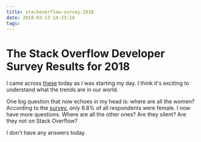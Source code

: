 ```yaml
---
title: stackoverflow-survey-2018
date: 2018-03-13 14:33:14
tags:
---
```

# The Stack Overflow Developer Survey Results for 2018

I came across [these](https://insights.stackoverflow.com/survey/2018/) today as I was starting my day. I think it's exciting to understand what the trends are in our world.

One big question that now echoes in my head is: where are all the women? According to the [survey](https://insights.stackoverflow.com/survey/2018/#developer-profile-gender), only 6.8% of all respondents were female. I now have more questions. Where are all the other ones? Are they silent? Are they not on Stack Overflow?

I don't have any answers today.